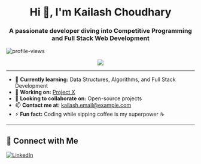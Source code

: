 <h1 align="center">Hi 👋, I'm Kailash Choudhary</h1>
<h3 align="center">A passionate developer diving into Competitive Programming and Full Stack Web Development</h3>

<p align="left"> <img src="https://komarev.com/ghpvc/?username=kailashchoudhary&label=Profile%20views&color=blueviolet&style=flat" alt="profile-views" /> </p>

<p align="center">
  <img src="https://readme-typing-svg.herokuapp.com?font=Roboto&size=28&color=0C93F7&lines=Competitive+Programmer;Full-Stack+Developer;Open-Source+Enthusiast;Lifelong+Learner">
</p>

---

- 🌱 **Currently learning:** Data Structures, Algorithms, and Full Stack Development  
- 🔭 **Working on:** [Project X](https://github.com/YourUsername/YourProject)  
- 🤝 **Looking to collaborate on:** Open-source projects  
- 📫 **Contact me at:** kailash.email@example.com  
- ⚡ **Fun fact:** Coding while sipping coffee is my superpower ☕  

---

<h2 align="left">📱 Connect with Me</h2>
<p align="left">
  <a href="https://www.linkedin.com/in/kailashchoudhary" target="blank">
    <img src="https://img.shields.io/badge/LinkedIn-%230077B5.svg?style=for-the-badge&logo=linkedin&logoColor=white" alt="LinkedIn" />
  </a>
  <a href="https://github.com/kailashchoudhary" target="blank">
    <img src="https://img.shields.io/badge/GitHub-%231210
